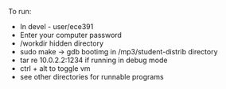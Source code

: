 To run:
- In devel - user/ece391
- Enter your computer password
- /workdir hidden directory
- sudo make -> gdb bootimg in /mp3/student-distrib directory
- tar re 10.0.2.2:1234 if running in debug mode
- ctrl + alt to toggle vm
- see other directories for runnable programs
